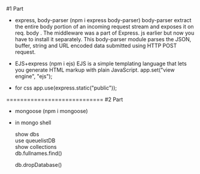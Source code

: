 #1 Part

- express, body-parser (npm i express body-parser)
  body-parser extract the entire body portion of an incoming request stream and exposes it on req. body . The middleware was a part of Express. js earlier but now you have to install it separately. This body-parser module parses the JSON, buffer, string and URL encoded data submitted using HTTP POST request.

- EJS+express (npm i ejs)
  EJS is a simple templating language that lets you generate HTML markup with plain JavaScript.
  app.set("view engine", "ejs");

- for css
  app.use(express.static("public"));

============================
#2 Part

- mongoose (npm i mongoose)
- in mongo shell

  show dbs  
  use queuelistDB  
  show collections  
  db.fullnames.find()

  db.dropDatabase()
